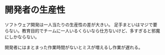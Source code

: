 # 開発者の生産性

ソフトウェア開発は一人当たりの生産性の差が大きい。
足手まといはマジで要らない。教育目的でチームに一人いるくらいなら仕方ないけど、多すぎると邪魔にしかならない。

開発者にはまとまった作業時間がないとミスが増えるし作業が遅れる。
